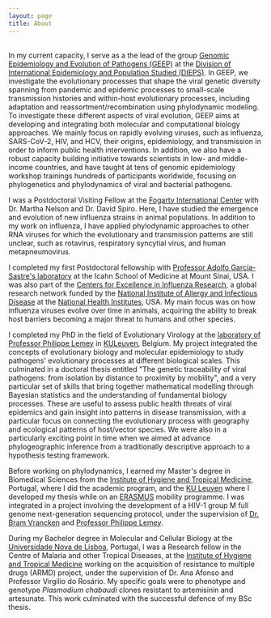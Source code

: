 ```yaml
---
layout: page
title: About
---
```

<br>
In my current capacity, I serve as a the lead of the group <a href="https://www.fic.nih.gov/About/Staff/epidemiology-population-studies/Pages/Genomic-Epidemiology-and-Evolution-of-Pathogens-.aspx">Genomic Epidemiology and Evolution of Pathogens (GEEP)</a> at the <a href="https://www.fic.nih.gov/About/Staff/epidemiology-population-studies/Pages/default.aspx">Division of International Epidemiology and Population Studied (DIEPS)</a>. In GEEP, we investigate the evolutionary processes that shape the viral genetic diversity spanning from pandemic and epidemic processes to small-scale transmission histories and within-host evolutionary processes, including adaptation and reassortment/recombination using phylodynamic modeling. To investigate these different aspects of viral evolution, GEEP aims at developing and integrating both molecular and computational biology approaches. We mainly focus on rapidly evolving viruses, such as influenza, SARS-CoV-2, HIV, and HCV, their origins, epidemiology, and transmission in order to inform public health interventions. In addition, we also have a robust capacity building initiative towards scientists in low- and middle-income countries, and have taught at tens of genomic epidemiology workshop trainings hundreds of participants worldwide, focusing on phylogenetics and phylodynamics of viral and bacterial pathogens.

I was a Postdoctoral Visiting Fellow at the [Fogarty International Center](https://www.fic.nih.gov/Pages/Default.aspx) with Dr. Martha Nelson and Dr. David Spiro. Here, I have studied the emergence and evolution of new influenza strains in animal populations. In addition to my work on influenza, I have applied phylodynamic approaches to other RNA viruses for which the evolutionary and transmission patterns are still unclear, such as rotavirus, respiratory syncytial virus, and human metapneumovirus.  

I completed my first Postdoctoral fellowship with [Professor Adolfo García-Sastre's laboratory](http://labs.icahn.mssm.edu/garcia-sastre/) at the Icahn School of Medicine at Mount Sinai, USA. I was also part of the [Centers for Excellence in Influenza Research](http://www.niaidceirs.org/), a global research network funded by the [National Institute of Allergy and Infectious Disease](https://www.niaid.nih.gov/) at the [National Health Institutes](https://www.nih.gov/), USA. My main focus was on how influenza viruses evolve over time in animals, acquiring the ability to break host barriers becoming a major threat to humans and other species.

I completed my PhD in the field of Evolutionary Virology at the [laboratory of Professor Philippe Lemey](http://rega.kuleuven.be/cev/ecv) in [KULeuven](http://www.kuleuven.be/english), Belgium. My project integrated the concepts of evolutionary biology and molecular epidemiology to study pathogens' evolutionary processes at different biological scales. This culminated in a doctoral thesis entitled "The genetic traceability of viral pathogens: from isolation by distance to proximity by mobility", and a very particular set of skills that bring together mathematical modelling through Bayesian statistics and the understanding of fundamental biology processes. These are useful to assess public health threats of viral epidemics and gain insight into patterns in disease transmission, with a particular focus on connecting the evolutionary process with geography and ecological patterns of host/vector species. We were also in a particularly exciting point in time when we aimed at advance phylogeographic inference from a traditionally descriptive approach to a hypothesis testing framework.

Before working on phylodynamics, I earned my Master's degree in Biomedical Sciences from the [Institute of Hygiene and Tropical Medicine](http://www.ihmt.unl.pt/), Portugal, where I did the academic program, and the [KU Leuven](http://www.kuleuven.be/english) where I developed my thesis while on an [ERASMUS](https://ec.europa.eu/programmes/erasmus-plus/node_en) mobility programme. I was integrated in a project involving the development of a HIV-1 group M full genome next-generation sequencing protocol, under the supervision of [Dr. Bram Vrancken](https://rega.kuleuven.be/cev/ecv/lab-members/BramVrancken.html) and [Professor Philippe Lemey](https://rega.kuleuven.be/cev/ecv/lab-members/PhilippeLemey.html).

During my Bachelor degree in Molecular and Cellular Biology at the [Universidade Nova de Lisboa](http://www.unl.pt/en/), Portugal, I was a Research fellow in the Centre of Malaria and other Tropical Diseases, at the [Institute of Hygiene and Tropical Medicine](http://www.ihmt.unl.pt/) working on the acquisition of resistance to multiple drugs (ARMD) project, under the supervision of Dr. Ana Afonso and Professor Virgílio do Rosário. My specific goals were to phenotype and genotype <i>Plasmodium chabaudi</i> clones resistant to artemisinin and artesunate. This work culminated with the successful defence of my BSc thesis.
